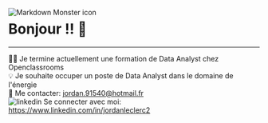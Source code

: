 <img src="https://www.silvertouchtech.co.uk/wp-content/uploads/2020/05/big-data-banner.jpg"
     alt="Markdown Monster icon"
     style="float: left; margin-right: 10px;" />

# Bonjour !! 👋

_________
👨‍🎓 Je termine actuellement une formation de Data Analyst chez Openclassrooms  
💡 Je souhaite occuper un poste de Data Analyst dans le domaine de l'énergie  
📧 Me contacter: jordan.91540@hotmail.fr  
<img src="https://i.stack.imgur.com/gVE0j.png" alt="linkedin"> Se connecter avec moi: https://www.linkedin.com/in/jordanleclerc2



